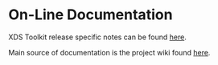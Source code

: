 # On-Line Documentation
XDS Toolkit release specific notes can be found [here](https://github.com/usnistgov/iheos-toolkit2/releases).

Main source of documentation is the project wiki found 
<a href="https://github.com/usnistgov/iheos-toolkit2/wiki" target="_blank" >here</a>.